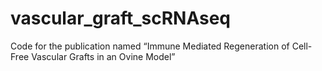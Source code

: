 # vascular_graft_scRNAseq
Code for the publication named “Immune Mediated Regeneration of Cell-Free Vascular Grafts in an Ovine Model”
